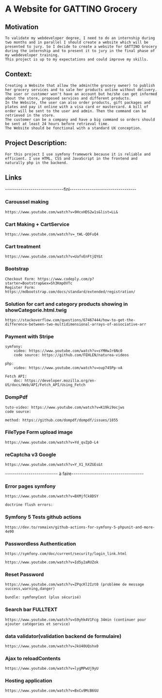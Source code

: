 # A Website for GATTINO Grocery

## Motivation

    To validate my webdeveloper degree, I need to do an internship during two months and in parallel I should create a website which will be presented to jury. So I decide to create a website for GATTINO Grocery during the internship and to present it to jury in the final phase of my webdeveloper training.
    This project is up to my expectations and could improve my skills.

## Context:

    Creating a Website that allow the admin(the grocery owner) to publish her grocery services and to sale her products online without delivery.
    The user or customer won't have an account but he/she can get informed about the store, proposed services and different products.
    In the Website, the user can also order products, gift packages and plates and pay it online with a visa card or mastercard. A bill of order will be sent to the user and admin. Then the command can be retrieved in the store. 
    The customer can be a company and have a big command so orders should be sent at least 24 hours before retrieval time.
    The Website should be fonctional with a standard UX conception.

## Project Description:

    For this project I use symfony framework because it is reliable and efficient. I use HTML, CSS and JavaScript in the frontend and naturally php in the backend.




## Links

------------------------------fini----------------------------------
### Caroussel making
    https://www.youtube.com/watch?v=9HcxHDS2w1s&list=LL&
### Cart Making + CartService
    https://www.youtube.com/watch?v=_tWL-QDFuQ4
### Cart treatment
    https://www.youtube.com/watch?v=UafvEnFtjQY&t

### Bootstrap
    Checkout Form: https://www.codeply.com/p?starter=Bootstrap&ex=Sh3KmpOVTc
    Register Form: https://mdbootstrap.com/docs/standard/extended/registration/

### Solution for cart and category products showing in showCategorie.html.twig 
    https://stackoverflow.com/questions/67467444/how-to-get-the-difference-between-two-multidimensional-arrays-of-associative-arr

### Payment with Stripe
    symfony:
        video: https://www.youtube.com/watch?v=sYMHwJr6Nc0 
        code source: https://github.com/FEHLEN/naturea-videos

    php:
        video: https://www.youtube.com/watch?v=oup745Pp-vA
    
    Fetch API:
        doc: https://developer.mozilla.org/en-US/docs/Web/API/Fetch_API/Using_Fetch

### DompPdf
    tuto-video: https://www.youtube.com/watch?v=K19ki9ocjws
    code source: 
    
    method: https://github.com/dompdf/dompdf/issues/1855

### FileType Form upload image
    https://www.youtube.com/watch?v=Yd_qvZpD-L4

### reCaptcha v3 Google
    https://www.youtube.com/watch?v=Y_X1_hXZGEs&t 


--------------------------- à faire-------------------------------------
### Error pages symfony
    https://www.youtube.com/watch?v=BXMjfCk8DSY

    doctrine flush errors:

### Symfony 5 Tests github actions
    https://dev.to/romaixn/github-actions-for-symfony-5-phpunit-and-more-4e90

### Passwordless Authentication
    https://symfony.com/doc/current/security/login_link.html
    
    https://www.youtube.com/watch?v=Id5y2aRUZok

### Reset Password
    https://www.youtube.com/watch?v=ZPqcKl2Izt0 (problème de message success,warning,danger)

    bundle: symfonyCast (plus sécurisé)

### Search bar FULLTEXT
    https://www.youtube.com/watch?v=S9yhk4V1Fcg 34min (continuer pour ajouter catégories et service)

### data validator(validation backend de formulaire)
    https://www.youtube.com/watch?v=JkU40UQshx0


### Ajax to reloadContents
    https://www.youtube.com/watch?v=lygMPwUj9yU   

### Hosting application
    https://www.youtube.com/watch?v=BxCu9McB6GU
